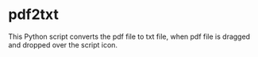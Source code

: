 # pdf2txt
This Python script converts the pdf file to txt file, when pdf file is dragged and dropped over the script icon.

